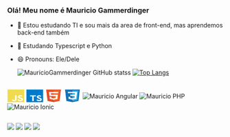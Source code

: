 ### Olá! Meu nome é Mauricio Gammerdinger

- 🔭 Estou estudando TI e sou mais da area de front-end, mas aprendemos back-end também
- 🌱 Estudando Typescript e Python
- 😄 Pronouns:  Ele/Dele

  ![MauricioGammerdinger GitHub stats](https://github-readme-stats.vercel.app/api?username=MauricioGammerdinger&show_icons=true&theme=radical)s
  [![Top Langs](https://github-readme-stats.vercel.app/api/top-langs/?username=MauricioGammerdinger&layout=donut)](https://github.com/anuraghazra/github-readme-stats)

<div style="display: inline_block"><br>
  <img align="center" alt="Mauricio-Js" height="30" width="40" src="https://raw.githubusercontent.com/devicons/devicon/master/icons/javascript/javascript-plain.svg">
  <img align="center" alt="Mauricio-Ts" height="30" width="40" src="https://raw.githubusercontent.com/devicons/devicon/master/icons/typescript/typescript-plain.svg">
  <img align="center" alt="Mauricio-HTML" height="30" width="40" src="https://raw.githubusercontent.com/devicons/devicon/master/icons/html5/html5-original.svg">
  <img align="center" alt="Mauricio-CSS" height="30" width="40" src="https://raw.githubusercontent.com/devicons/devicon/master/icons/css3/css3-original.svg">
  <img align="center" alt="Mauricio Angular "height="30" width="40" src="https://cdn.jsdelivr.net/gh/devicons/devicon@v2.15.1/devicon.min.css"> 
  <img align="center" alt="Mauricio PHP "height="30" width="40" src="https://cdn.jsdelivr.net/gh/devicons/devicon@v2.15.1/devicon.min.css">
  <img align="center" alt="Mauricio Ionic "height="30" width="40" src="https://cdn.jsdelivr.net/gh/devicons/devicon@v2.15.1/devicon.min.css">    
          
</div>
  
  ##
 
<div> 
  <a href="https://instagram.com/mauriciogammerdinger" target="_blank"><img src="https://img.shields.io/badge/-Instagram-%23E4405F?style=for-the-badge&logo=instagram&logoColor=white" target="_blank"></a>
 <a href="https://discord.gg/375743519421235203" target="_blank"><img src="https://img.shields.io/badge/Discord-7289DA?style=for-the-badge&logo=discord&logoColor=white" target="_blank"></a> 
  <a href = "mailto:mauricio.contact10@gmail.com"><img src="https://img.shields.io/badge/-Gmail-%23333?style=for-the-badge&logo=gmail&logoColor=white" target="_blank"></a>
   <a href="https://www.linkedin.com/in/mauricio-silva-608547287/" target="_blank"><img src="https://img.shields.io/badge/-LinkedIn-%230077B5?style=for-the-badge&logo=linkedin&logoColor=white" target="_blank"></a> 
  
</div>
